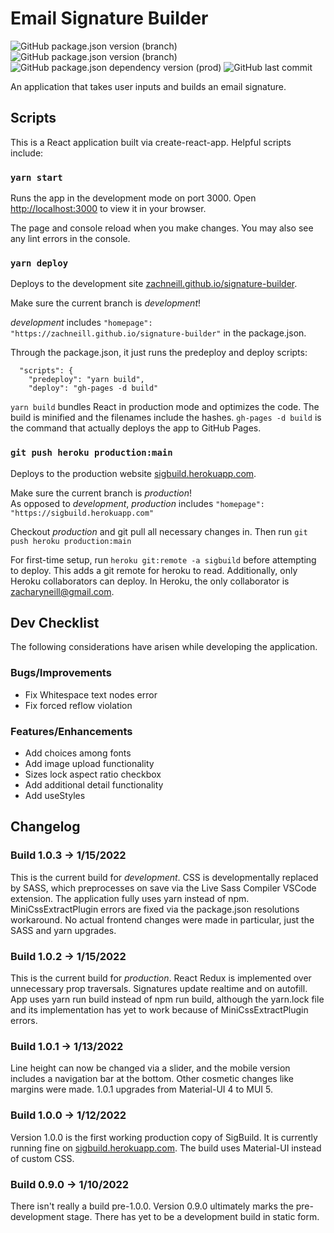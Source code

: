 # Email Signature Builder
![GitHub package.json version (branch)](https://img.shields.io/github/package-json/v/zachneill/signature-builder/production?color=g&label=production%20version&style=flat)
![GitHub package.json version (branch)](https://img.shields.io/github/package-json/v/zachneill/signature-builder/development?color=orange&label=development%20version&style=flat)
![GitHub package.json dependency version (prod)](https://img.shields.io/github/package-json/dependency-version/zachneill/signature-builder/react?color=blue)
![GitHub last commit](https://img.shields.io/github/last-commit/zachneill/signature-builder?color=purple&style=flat) 

An application that takes user inputs and builds an email signature. 

## Scripts

This is a React application built via create-react-app. Helpful scripts include: 

### `yarn start`

Runs the app in the development mode on port 3000. 
Open [http://localhost:3000](http://localhost:3000) to view it in your browser.

The page and console reload when you make changes. You may also see any lint errors in the console.

### `yarn deploy` 

Deploys to the development site [zachneill.github.io/signature-builder](https://zachneill.github.io/signature-builder). 

Make sure the current branch is *development*! 

*development* includes `"homepage": "https://zachneill.github.io/signature-builder"` in the package.json.

Through the package.json, it just runs the predeploy and deploy scripts: 
```
  "scripts": {
    "predeploy": "yarn build",
    "deploy": "gh-pages -d build"
```
`yarn build` bundles React in production mode and optimizes the code. 
The build is minified and the filenames include the hashes. `gh-pages -d build` is the command that 
actually deploys the app to GitHub Pages.

### `git push heroku production:main` 

Deploys to the production website [sigbuild.herokuapp.com](https://sigbuild.herokuapp.com). 

Make sure the current branch is *production*!  
As opposed to *development*, *production* includes `"homepage": "https://sigbuild.herokuapp.com"`

Checkout *production* and git pull all necessary changes in. Then run `git push heroku production:main`

For first-time setup, run `heroku git:remote -a sigbuild` before attempting to deploy. This adds a git remote for heroku to read. 
Additionally, only Heroku collaborators can deploy. In Heroku, the only collaborator is zacharyneill@gmail.com. 

## Dev Checklist

The following considerations have arisen while developing the application. 

### Bugs/Improvements

- Fix Whitespace text nodes error 
- Fix forced reflow violation

### Features/Enhancements

- Add choices among fonts
- Add image upload functionality
- Sizes lock aspect ratio checkbox
- Add additional detail functionality
- Add useStyles

## Changelog 

### Build 1.0.3 -> 1/15/2022

This is the current build for *development*. CSS is developmentally replaced by SASS, which preprocesses on save via the Live Sass Compiler VSCode extension. The application fully uses yarn instead of npm. MiniCssExtractPlugin errors are fixed via the package.json resolutions workaround. No actual frontend changes were made in particular, just the SASS and yarn upgrades. 

### Build 1.0.2 -> 1/15/2022

This is the current build for *production*. React Redux is implemented over unnecessary prop traversals. Signatures update realtime and on autofill. App uses yarn run build instead of npm run build, although the yarn.lock file and its implementation has yet to work because of MiniCssExtractPlugin errors. 

### Build 1.0.1 -> 1/13/2022

Line height can now be changed via a slider, and the mobile version includes a navigation bar at the bottom. Other cosmetic changes like margins were made. 1.0.1 upgrades from Material-UI 4 to MUI 5. 

### Build 1.0.0 -> 1/12/2022

Version 1.0.0 is the first working production copy of SigBuild. It is currently running fine on [sigbuild.herokuapp.com](https://sigbuild.herokuapp.com). 
The build uses Material-UI instead of custom CSS. 

### Build 0.9.0 -> 1/10/2022

There isn't really a build pre-1.0.0. Version 0.9.0 ultimately marks the pre-development stage. There has yet to be a development build in static form. 
